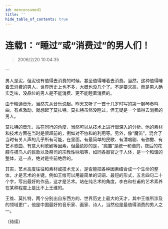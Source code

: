 ```yaml
---
id: menconsumed1
title: ''
hide_table_of_contents: true
---
```


# 连载1：“睡过”或“消费过”的男人们！

> 2006/2/20 10:04:35

一
 
男人是泥，但泥也有值得去消费的时候，甚至值得睡着去消费。当然，这种值得睡着去消费的男人，世界历史上也不多，大概也没几个了。不是要求高，而是男人确实乏味，没品位的男人是不能消费、更不能睡着消费的。

由于精通音乐，当然先从音乐说起。昨天又听了一首十几岁时写的第一钢琴奏鸣曲，有点激动，就想起了莫扎特。莫扎特虽然没睡过，但无疑是一个值得去消费的男人。

莫扎特的音乐，站在同行的角度，当然可以从技术上进行很深入的分析。他的素材和技术方面在当时是很超前的，例如对不协和的利用等。另外，像“魔笛”，混合了当时有关人声的几乎所有可能，在里面，有最简单的民歌、有清唱剧、有弥撒、有艺术歌曲、有意大利歌剧等因素，但最绝妙的是，“魔笛”是统一和谐的，夜后的花腔与捕鸟人的民歌以及祭司的宗教性咏唱等，如同各器官之于人体，是一个和谐的整体，这一点，绝对是空前绝后的。

其实，艺术高度往往和素材或技术无关，是否能把各种因素结合成一个生命的整体，才是艺术的关键。例如王维可以用最简单的词语、最短的形式，五言四句二十个字，写出最好的作品，这才是艺术。站在纯艺术的角度，李白和杜甫的艺术素养在某种程度上是比不上王维的。

王维、莫扎特，两个分别出自东西方的、世界历史上最大的天才，其中王维所涉及的领域更广，他是中国最好的音乐家、画家、诗人，当然也是最值得消费的男人之一。

（待续）